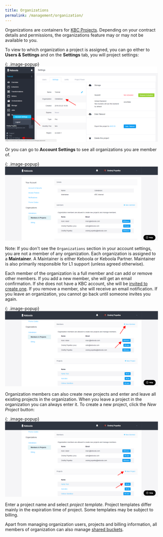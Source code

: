 ```yaml
---
title: Organizations
permalink: /management/organization/
---
```


Organizations are containers for [KBC Projects](/management/#project-status). Depending on your contract
details and permissions, the organizations feature may or may not be available to you.

To view to which organization a project is assigned, you can go either to **Users & Settings** and on the 
**Settings** tab, you will project settings:

{: .image-popup}
![Screenshot - Project Settings](/management/organization/project-detail.png)

Or you can go to **Account Settings** to see all organizations you are member of.

{: .image-popup}
![Screenshot - Organizations](/management/organization/organization-1.png)

Note: If you don't see the `Organizations` section in your account settings, you are not a member of any organization.
Each organization is assigned to a **Maintainer**. A Maintainer is either Keboola or Keboola Partner. Maintainer is 
also primarily responsible for L1 support (unless agreed otherwise). 

Each member of the organization is a full member and can add or remove other members. If you add a new member, 
she will get an email confirmation. If she does not have a KBC account, she will be 
[invited to create one](/management/users/#new-user).
If you remove a member, she will receive an email notification. If you leave an organization, you cannot go back
until someone invites you again.

{: .image-popup}
![Screenshot - Organizations](/management/organization/organization-2.png)

Organization members can also create new projects and enter and leave all existing projects in the organization.
When you leave a project in the organization you can always enter it. To create a new project, click the *New Project* button:

{: .image-popup}
![Screenshot - Organizations](/management/organization/organization-3.png)

Enter a project name and select *project template*. Project templates differ mainly in the expiration time 
of project. Some templates may be subject to billing. 

Apart from managing organization users, projects and billing information, all members of organization can
also manage [shared buckets](/storage/buckets/sharing/).
